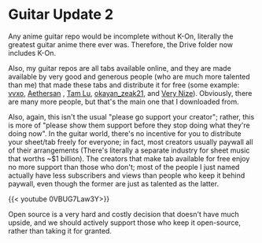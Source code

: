 # Guitar Update 2


Any anime guitar repo would be incomplete without K-On, literally the greatest 
guitar anime there ever was. Therefore, the Drive folder now includes K-On.

Also, my guitar repos are all tabs available online, and they are made available 
by very good and generous people (who are much more talented than me) that made these tabs 
and distribute it for free (some example: [vvxo](https://www.youtube.com/channel/UCdGCa3PaS1awUstKfHTuhEg),  [Aethersan](https://www.youtube.com/user/blackshadow1010)
, [Tam Lu](https://www.youtube.com/channel/UCBVuu8gCilHCX19jYeiuDDg), [okayan_zeak21](https://www.youtube.com/channel/UCj3hAdjYeCMOY_NX9UtvyrQ),  and [Very Nize](https://www.youtube.com/channel/UCzJ5Q4IRRGnWGMYug1akS_A)).
Obviously, there are many more people, but that's the main one that I downloaded from.

Also, again, this isn't the usual "please go support your creator"; rather, this is more of "please show them support before they stop doing what they're doing now". 
In the guitar world, there's no incentive for you to distribute your sheet/tab freely for everyone; in fact, most creators usually paywall all of their arrangements (There's literally a separate industry for sheet music that worths ~$1 billion). 
The creators that make tab available for free enjoy no more support than those who don't; most of the people I just named actually have less subscribers and views than 
people who keep it behind paywall, even though the former are just as talented as the latter.

{{< youtube 0VBUG7Law3Y>}}

Open source is a very hard and costly decision that doesn't have much upside, and we should actively support those who keep it open-source, rather than 
taking it for granted.

